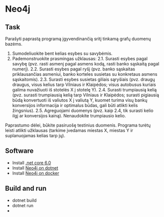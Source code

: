 # Neo4j

## Task

Parašyti paprastą programą įgyvendinančią sritį tinkamą grafų duomenų bazėms.
1. Sumodeliuokite bent kelias esybes su savybėmis.
2. Pademonstruokite prasmingas užklausas: 2.1. Surasti esybes pagal savybę (pvz. rasti asmenį pagal asmens kodą, rasti banko sąskaitą pagal numerį). 2.2. Surasti esybes pagal ryšį (pvz. banko sąskaitas priklausančias asmeniui, banko korteles susietas su konkretaus asmens sąskaitomis). 2.3. Surasti esybes susietas giliais sąryšiais (pvz. draugų draugus, visus kelius tarp Vilniaus ir Klaipėdos; visus autobusus kuriais galima nuvažiuoti iš stotelės X į stotelę Y). 2.4. Surasti trumpiausią kelią (pvz. surasti trumpiausią kelią tarp Vilniaus ir Klaipėdos; surasti pigiausią būdą konvertuoti iš valiutos X į valiutą Y, kuomet turima visų bankų konversijos informacija ir optimalus būdas, gali būti atlikti kelis žingsnius). 2.5. Agreguojami duomenys (pvz. kaip 2.4, tik surasti kelio ilgį ar konversijos kainą). Nenaudokite trumpiausio kelio.

Paprastumo dėlei, būkite pasiruošę testinius duomenis. Programa turėtų leisti atlikti užklausas (tarkime įvedamas miestas X, miestas Y ir suplanuojamas kelias tarp jų).

## Software

* Install [.net core 6.0](https://dotnet.microsoft.com/en-us/download)
* Install [Neo4j on dotnet](https://neo4j.com/developer/dotnet/)
* Install [Neo4j on docker](https://neo4j.com/developer/docker-run-neo4j/)

## Build and run

* dotnet build
* dotnet run
* 

